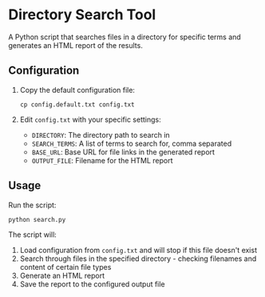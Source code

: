 # Directory Search Tool

A Python script that searches files in a directory for specific terms and generates an HTML report of the results.

## Configuration

1. Copy the default configuration file:
   ```
   cp config.default.txt config.txt
   ```
   
2. Edit `config.txt` with your specific settings:
   - `DIRECTORY`: The directory path to search in
   - `SEARCH_TERMS`: A list of terms to search for, comma separated
   - `BASE_URL`: Base URL for file links in the generated report
   - `OUTPUT_FILE`: Filename for the HTML report

## Usage

Run the script:

```
python search.py
```

The script will:
1. Load configuration from `config.txt` and will stop if this file doesn't exist
2. Search through files in the specified directory - checking filenames and content of certain file types 
3. Generate an HTML report
4. Save the report to the configured output file